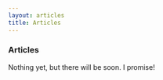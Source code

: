 ```yaml
---
layout: articles
title: Articles
---
```

### Articles
Nothing yet, but there will be soon. I promise!